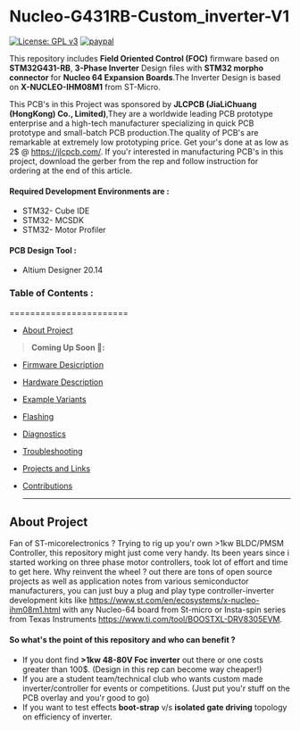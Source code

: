 # Nucleo-G431RB-Custom_inverter-V1
[![License: GPL v3](https://img.shields.io/badge/License-GPLv3-blue.svg)](https://www.gnu.org/licenses/gpl-3.0)
[![paypal](https://www.paypalobjects.com/en_US/i/btn/btn_donate_SM.gif)](https://paypal.me/helprahulcreate?locale.x=en_GB)

This repository includes **Field Oriented Control (FOC)** firmware based on **STM32G431-RB**, **3-Phase Inverter** Design files with **STM32 morpho connector** for **Nucleo 64 Expansion Boards**.The Inverter Design is based on **X-NUCLEO-IHM08M1** from ST-Micro.

This PCB's in this Project was sponsored by **JLCPCB (JiaLiChuang (HongKong) Co., Limited)**,They are a worldwide leading PCB prototype enterprise and a high-tech manufacturer specializing in quick PCB prototype and small-batch PCB production.The quality of PCB's are remarkable at extremely low prototyping price. Get your's done at as low as 2$ @ https://jlcpcb.com/. If you'r interested in manufacturing PCB's in this project, download the gerber from the rep and follow instruction for ordering at the end of this article.

#### Required Development Environments are :
* STM32- Cube IDE
* STM32- MCSDK
* STM32- Motor Profiler

#### PCB Design Tool :
* Altium Designer 20.14

### Table of Contents :
=======================
* [About Project](#About-Project)
> <b> Coming Up Soon 📢:</b> 
* [Firmware Desicription](#hardware)
* [Hardware Description](#foc-firmware)
* [Example Variants ](#example-variants)
* [Flashing](#flashing)
* [Diagnostics](#diagnostics)
* [Troubleshooting](#troubleshooting)
* [Projects and Links](#projects-and-links)
* [Contributions](#contributions)


  ---
## About Project
Fan of ST-micorelectronics ? Trying to rig up you'r own >1kw BLDC/PMSM Controller, this repository might just come very handy. Its been years since i started working on 
three phase motor controllers, took lot of effort and time to get here. Why reinvent the wheel ? out there are tons of open source projects as well as application notes from
various semiconductor manufacturers, you can just buy a plug and play type controller-inverter development kits like https://www.st.com/en/ecosystems/x-nucleo-ihm08m1.html with any Nucleo-64 board from St-micro or Insta-spin series from Texas Instruments https://www.ti.com/tool/BOOSTXL-DRV8305EVM.

#### So what's the point of this repository and who can benefit ?

* If you dont find **>1kw 48-80V Foc inverter**  out there or one costs greater than 100$. (Design in this rep can become way cheaper!)
* If you are a student team/technical club who wants custom made inverter/controller for events or competitions. (Just put you'r stuff on the PCB overlay and you'r good to go)
* If you want to test effects **boot-strap** v/s **isolated gate driving** topology on efficiency of inverter. 
